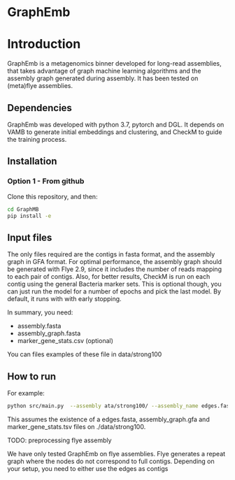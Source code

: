 # GraphEmb

# Introduction

GraphEmb is a metagenomics binner developed for long-read assemblies, that takes advantage of graph machine learning 
algorithms and the assembly graph generated during assembly. It has been tested on (meta)flye assemblies.

## Dependencies

GraphEmb was developed with python 3.7, pytorch and DGL. It depends on VAMB to generate initial embeddings and 
clustering, and CheckM to guide the training process. 

## Installation

### Option 1 - From github
Clone this repository, and then:
```bash
cd GraphMB
pip install -e
```

## Input files

The only files required are the contigs in fasta format, and the assembly graph in GFA format. For optimal performance,
the assembly graph should be generated with Flye 2.9, since it includes the number of reads mapping to each pair of
contigs. Also, for better results, CheckM is run on each contig using the general Bacteria marker sets. This is optional
though, you can just run the model for a number of epochs and pick the last model. 
By default, it runs with with early stopping.

In summary, you need:
- assembly.fasta
- assembly_graph.fasta
- marker_gene_stats.csv (optional)

You can files examples of these file in data/strong100


## How to run
For example:
```bash
python src/main.py  --assembly ata/strong100/ --assembly_name edges.fasta --graph_file assembly_graph.gfa  --checkm_eval marker_gene_stats.tsv
```
This assumes the existence of a edges.fasta, assembly_graph.gfa and marker_gene_stats.tsv files on ./data/strong100.

TODO: preprocessing flye assembly

We have only tested GraphEmb on flye assemblies. Flye generates a repeat graph where the nodes do not correspond to full contigs. 
Depending on your setup, you need to either use the edges as contigs 